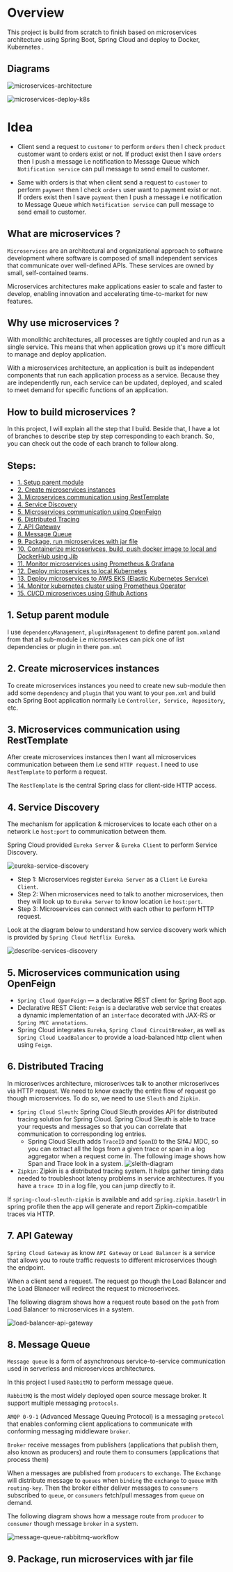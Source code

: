# Overview

This project is build from scratch to finish based on microservices architecture using Spring Boot, Spring Cloud and deploy to Docker, Kubernetes .

## Diagrams

![microservices-architecture](https://user-images.githubusercontent.com/86077654/189718029-3025550c-0d5c-47a5-b648-ee51b37142b0.png)

![microservices-deploy-k8s](https://user-images.githubusercontent.com/86077654/189718060-2ac43d6e-403c-43fa-b8b4-2d0f7bfabfe4.png)

# Idea
* Client send a request to `customer` to perform `orders` then I check `product` customer want to orders exist or not. If product exist then I save `orders` then I push a message i.e notification to Message Queue which `Notification service` can pull message to send email to customer.

* Same with orders is that when client send a request to `customer` to perform `payment` then I check `orders` user want to payment exist or not. If orders exist then I save `payment` then I push a message i.e notification to Message Queue which `Notification service` can pull message to send email to customer.

## What are microservices ?
`Microservices` are an architectural and organizational approach to software development where software is composed of small independent services that communicate over well-defined APIs. These services are owned by small, self-contained teams.

Microservices architectures make applications easier to scale and faster to develop, enabling innovation and accelerating time-to-market for new features.

## Why use microservices ?
With monolithic architectures, all processes are tightly coupled and run as a single service. This means that when application grows up it's more difficult to manage and deploy application.

With a microservices architecture, an application is built as independent components that run each application process as a service. Because they are independently run, each service can be updated, deployed, and scaled to meet demand for specific functions of an application.

## How to build microservices ?
In this project, I will explain all the step that I build. Beside that, I have a lot of branches to describe step by step corresponding to each branch. So, you can check out the code of each branch to follow along.

## Steps:
- [1. Setup parent module](#1-setup-parent-module)
- [2. Create microservices instances](#2-create-microservices-instances)
- [3. Microservices communication using RestTemplate](#3-microservices-communication-using-resttemplate)
- [4. Service Discovery](#4-service-discovery)
- [5. Microservices communication using OpenFeign](#5-microservices-communication-using-openfeign)
- [6. Distributed Tracing](#6-distributed-tracing)
- [7. API Gateway](#7-api-gateway)
- [8. Message Queue](#8-message-queue)
- [9. Package, run microservices with jar file](#9-package-run-microservices-with-jar-file)
- [10. Containerize microserivces, build, push docker image to local and DockerHub using Jib](#10-containerize-microservice-build-docker-image-local-dockerhub-jib)
- [11. Monitor microservices using Prometheus & Grafana](#11-monitor-microservices-using-prometheus-grafana)
- [12. Deploy microservices to local Kubernetes](#12-deploy-microserivces-to-local-kubernetes)
- [13. Deploy microservices to AWS EKS (Elastic Kubernetes Service)](#13-deploy-microservice-to-aws-eks)
- [14. Monitor kubernetes cluster using Prometheus Operator](#14-monitor-k8s-cluster-prometheus-operator)
- [15. CI/CD microserivces using Github Actions](#15-ci-cd-microserivces)

## 1. Setup parent module
I use `dependencyManagement`, `pluginManagement` to define parent `pom.xml`and from that all sub-module i.e microserivces can pick one of list dependencies or plugin in there `pom.xml`

## 2. Create microservices instances
To create microservices instances you need to create new sub-module then add some `dependency` and `plugin` that you want to your `pom.xml` and build each Spring Boot application normally i.e `Controller, Service, Repository`, etc.

## 3. Microservices communication using RestTemplate
After create microservices instances then I want all microservices communication between them i.e send `HTTP request`. I need to use `RestTemplate` to perform a request.

The `RestTemplate` is the central Spring class for client-side HTTP access.

## 4. Service Discovery
The mechanism for application & microservices  to locate each other on  a network i.e `host:port` to communication between them.

Spring Cloud provided `Eureka Server` & `Eureka Client` to perform Service Discovery.

![eureka-service-discovery](https://user-images.githubusercontent.com/86077654/190224026-36ee1d45-344b-4464-97fc-344d84a67703.png)

* Step 1: Microservices register `Eureka Server` as a `Client` i.e `Eureka Client`.
* Step 2: When microservices need to talk to another microservices, then they will look up to `Eureka Server` to know location i.e `host:port`.
* Step 3: Microservices can connect with each other to perform HTTP request.

Look at the diagram below to understand how service discovery work which is provided by `Spring Cloud Netflix Eureka`.

![describe-services-discovery](https://user-images.githubusercontent.com/86077654/190223973-89e9b6fb-6170-43b3-b611-d31c60e6e093.png)

## 5. Microservices communication using OpenFeign
* `Spring Cloud OpenFeign` — a declarative REST client for Spring Boot app.
* Declarative REST Client: `Feign` is a declarative web service that creates a dynamic implementation of an `interface` decorated with JAX-RS or `Spring MVC annotations`.
* Spring Cloud integrates `Eureka`, `Spring Cloud CircuitBreaker`, as well as `Spring Cloud LoadBalancer` to provide a load-balanced http client when using `Feign`.

## 6. Distributed Tracing
In microserivces architecture, microserivces talk to another microserivces via HTTP request. We need to know exactly the entire flow of request go though microservices. To do so, we need to use `Sleuth` and `Zipkin`.
* `Spring Cloud Sleuth`: Spring Cloud Sleuth provides API for distributed tracing solution for Spring Cloud. Spring Cloud Sleuth is able to trace your requests and messages so that you can correlate that communication to corresponding log entries.
    * Spring Cloud Sleuth adds `TraceID` and `SpanID` to the Slf4J MDC, so you can extract all the logs from a given trace or span in a log aggregator when a request come in. The following image shows how Span and Trace look in a system.
      ![sleith-diagram](https://user-images.githubusercontent.com/86077654/190224518-462b19d4-2931-4b07-a438-1d3504a906e6.png)
* `Zipkin`: Zipkin is a distributed tracing system. It helps gather timing data needed to troubleshoot latency problems in service architectures. If you have a `trace ID` in a log file, you can jump directly to it.

If `spring-cloud-sleuth-zipkin` is available and add `spring.zipkin.baseUrl` in spring profile then the app will generate and report Zipkin-compatible traces via HTTP.

## 7. API Gateway
`Spring Cloud Gateway` as know `API Gateway` or `Load Balancer` is a service that allows you to route traffic requests to different microservices though the endpoint.

When a client send a request. The request go though the Load Balancer and the Load Blanacer will redirect the request to microserivces.

The following diagram shows how a request route based on the `path` from Load Balancer to microservices in a system.

![load-balancer-api-gateway](https://user-images.githubusercontent.com/86077654/190224032-afd8d032-0444-40b2-8edd-580d827f0f98.png)

## 8. Message Queue
`Message queue` is a form of asynchronous service-to-service communication used in serverless and microservices architectures.

In this project I used `RabbitMQ` to perform message queue.

`RabbitMQ` is the most widely deployed open source message broker. It support multiple messaging `protocols`.

`AMQP 0-9-1` (Advanced Message Queuing Protocol) is a messaging `protocol` that enables conforming client applications to communicate with conforming messaging middleware `broker`.

`Broker` receive messages from publishers (applications that publish them, also known as producers) and route them to consumers (applications that process them)

When a messages are published from `producers` to `exchange`. The `Exchange` will distribute message to `queues` when `binding` the `exchange` to `queue` with `routing-key`. Then the broker either deliver messages to `consumers` subscribed to `queue`, or `consumers` fetch/pull messages from `queue` on demand.

The following diagram shows how a message route from `producer` to `consumer` though message `broker` in a system.

![message-queue-rabbitmq-workflow](https://user-images.githubusercontent.com/86077654/190224049-f2a08139-7f5d-4447-8793-0d7c745f6fa8.png)

## 9. Package, run microservices with jar file
